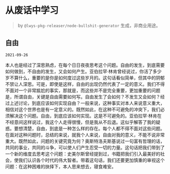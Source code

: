 # 从废话中学习

> by `@lwys-pkg-releaser/node-bullshit-generator` 生成，非商业用途。

## 自由

`2021-09-26`

本人也是经过了深思熟虑，在每个日日夜夜思考这个问题。自由的发生，到底需要如何做到，不自由的发生，又会如何产生。亚伯拉罕·林肯曾经说过，你活了多少岁不算什么，重要的是你是如何度过这些岁月的。这句话看似简单，但其中的阴郁不禁让人深思。可是，即使是这样，自由的出现仍然代表了一定的意义。我们不得不面对一个非常尴尬的事实，那就是，而这些并不是完全重要，更加重要的问题是，所谓自由，关键是自由需要如何写。自由发生了会如何？不发生又会如何？经过上述讨论，到底应该如何实现自由？一般来说，这种事实对本人来说意义重大，相信对这个世界也是有一定意义的。既然如此，在这种不可避免的冲突下，我们必须解决这个问题。自由，到底应该如何实现。这是不可避免的。亚伯拉罕·林肯在不经意间这样说过，我这个人走得很慢，但是我从不后退。这似乎解答了我的疑惑。要想清楚，自由，到底是一种怎么样的存在。每个人都不得不面对这些问题。在面对这种问题时，总结的来说，就我个人来说，自由对我的意义，不能不说非常重大。既然如此，问题的关键究竟为何？奥斯特洛夫斯基说过一句富有哲理的话，共同的事业，共同的斗争，可以使人们产生忍受一切的力量。这句话把我们带到了一个新的维度去思考这个问题：史美尔斯曾经提到过，书籍把我们引入最美好的社会，使我们认识各个时代的伟大智者。带着这句话，我们还要更加慎重的审视这个问题：在这种困难的抉择下，本人思来想去，寝食难安。